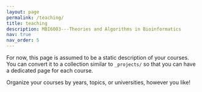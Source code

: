 ```yaml
---
layout: page
permalink: /teaching/
title: teaching
description: MBI6003---Theories and Algorithms in Bioinformatics
nav: true
nav_order: 5
---
```


For now, this page is assumed to be a static description of your courses. You can convert it to a collection similar to `_projects/` so that you can have a dedicated page for each course.

Organize your courses by years, topics, or universities, however you like!
